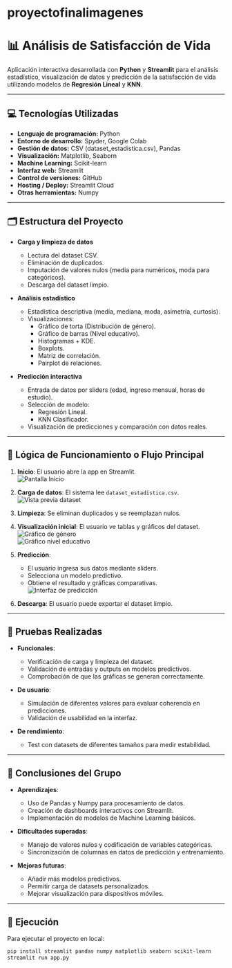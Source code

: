 # proyectofinalimagenes
# 📊 Análisis de Satisfacción de Vida

Aplicación interactiva desarrollada con **Python** y **Streamlit** para el análisis estadístico, visualización de datos y predicción de la satisfacción de vida utilizando modelos de **Regresión Lineal** y **KNN**.

---

## 💻 Tecnologías Utilizadas

- **Lenguaje de programación:** Python  
- **Entorno de desarrollo:** Spyder, Google Colab  
- **Gestión de datos:** CSV (dataset_estadistica.csv), Pandas  
- **Visualización:** Matplotlib, Seaborn  
- **Machine Learning:** Scikit-learn  
- **Interfaz web:** Streamlit  
- **Control de versiones:** GitHub  
- **Hosting / Deploy:** Streamlit Cloud  
- **Otras herramientas:** Numpy  

---

## 🗂️ Estructura del Proyecto

- **Carga y limpieza de datos**  
  - Lectura del dataset CSV.  
  - Eliminación de duplicados.  
  - Imputación de valores nulos (media para numéricos, moda para categóricos).  
  - Descarga del dataset limpio.  

- **Análisis estadístico**  
  - Estadística descriptiva (media, mediana, moda, asimetría, curtosis).  
  - Visualizaciones:  
    - Gráfico de torta (Distribución de género).  
    - Gráfico de barras (Nivel educativo).  
    - Histogramas + KDE.  
    - Boxplots.  
    - Matriz de correlación.  
    - Pairplot de relaciones.  

- **Predicción interactiva**  
  - Entrada de datos por sliders (edad, ingreso mensual, horas de estudio).  
  - Selección de modelo:  
    - Regresión Lineal.  
    - KNN Clasificador.  
  - Visualización de predicciones y comparación con datos reales.  

---

## 🧠 Lógica de Funcionamiento o Flujo Principal

1. **Inicio**: El usuario abre la app en Streamlit.  
   ![Pantalla Inicio](https://via.placeholder.com/800x400?text=Pantalla+de+Inicio)  

2. **Carga de datos**: El sistema lee `dataset_estadistica.csv`.  
   ![Vista previa dataset](https://via.placeholder.com/800x400?text=Vista+Previo+Dataset)  

3. **Limpieza**: Se eliminan duplicados y se reemplazan nulos.  

4. **Visualización inicial**: El usuario ve tablas y gráficos del dataset.  
   ![Gráfico de género](https://via.placeholder.com/800x400?text=Grafico+Genero)  
   ![Gráfico nivel educativo](https://via.placeholder.com/800x400?text=Grafico+Nivel+Educativo)  

5. **Predicción**:  
   - El usuario ingresa sus datos mediante sliders.  
   - Selecciona un modelo predictivo.  
   - Obtiene el resultado y gráficas comparativas.  
   ![Interfaz de predicción](https://via.placeholder.com/800x400?text=Interfaz+Prediccion)  

6. **Descarga**: El usuario puede exportar el dataset limpio.  

---

## 🧪 Pruebas Realizadas

- **Funcionales**:  
  - Verificación de carga y limpieza del dataset.  
  - Validación de entradas y outputs en modelos predictivos.  
  - Comprobación de que las gráficas se generan correctamente.  

- **De usuario**:  
  - Simulación de diferentes valores para evaluar coherencia en predicciones.  
  - Validación de usabilidad en la interfaz.  

- **De rendimiento**:  
  - Test con datasets de diferentes tamaños para medir estabilidad.  

---

## 🧾 Conclusiones del Grupo

- **Aprendizajes**:  
  - Uso de Pandas y Numpy para procesamiento de datos.  
  - Creación de dashboards interactivos con Streamlit.  
  - Implementación de modelos de Machine Learning básicos.  

- **Dificultades superadas**:  
  - Manejo de valores nulos y codificación de variables categóricas.  
  - Sincronización de columnas en datos de predicción y entrenamiento.  

- **Mejoras futuras**:  
  - Añadir más modelos predictivos.  
  - Permitir carga de datasets personalizados.  
  - Mejorar visualización para dispositivos móviles.  

---

## 🚀 Ejecución

Para ejecutar el proyecto en local:

```bash
pip install streamlit pandas numpy matplotlib seaborn scikit-learn
streamlit run app.py
